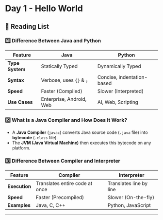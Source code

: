 # Day 1 - Hello World  

## 📖 Reading List  

### 1️⃣ **Difference Between Java and Python**  

| Feature         | Java                         | Python                    |
|----------------|-----------------------------|----------------------------|
| **Type System** | Statically Typed            | Dynamically Typed          |
| **Syntax**      | Verbose, uses `{}` & `;`    | Concise, indentation-based |
| **Speed**       | Faster (Compiled)           | Slower (Interpreted)       |
| **Use Cases**   | Enterprise, Android, Web   | AI, Web, Scripting         |

### 2️⃣ **What is a Java Compiler and How Does It Work?**  

- A **Java Compiler** (`javac`) converts Java source code (`.java` file) into **bytecode** (`.class` file).  
- The **JVM (Java Virtual Machine)** then executes this bytecode on any platform.  

### 3️⃣ **Difference Between Compiler and Interpreter**  

| Feature         | Compiler                       | Interpreter                 |
|----------------|--------------------------------|-----------------------------|
| **Execution**  | Translates entire code at once | Translates line by line     |
| **Speed**      | Faster (Precompiled)           | Slower (On-the-fly)         |
| **Examples**   | Java, C, C++                   | Python, JavaScript          |

---

